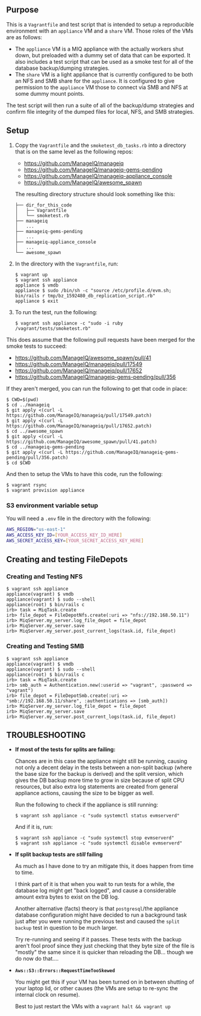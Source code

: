 Purpose
-------

This is a `Vagrantfile` and test script that is intended to setup a
reproducible environment with an `appliance` VM and a `share` VM.  Those roles
of the VMs are as follows:

- The `appliance` VM is a MIQ appliance with the actually workers shut down,
  but preloaded with a dummy set of data that can be exported.  It also
  includes a test script that can be used as a smoke test for all of the
  database backup/dumping strategies.
- The `share` VM is a light appliance that is currently configured to be both
  an NFS and SMB share for the `appliance`.  It is configured to give
  permission to the `appliance` VM those to connect via SMB and NFS at some
  dummy mount points.

The test script will then run a suite of all of the backup/dump strategies and
confirm file integrity of the dumped files for local, NFS, and SMB strategies.


Setup
-----

1. Copy the `Vagrantfile` and the `smoketest_db_tasks.rb` into a directory that is
   on the same level as the following repos:
   * https://github.com/ManageIQ/manageiq
   * https://github.com/ManageIQ/manageiq-gems-pending
   * https://github.com/ManageIQ/manageiq-appliance_console
   * https://github.com/ManageIQ/awesome_spawn
   
   The resulting directory structure should look something like this:
   
   ```
   ├── dir_for_this_code
   │   ├── Vagrantfile
   │   └── smoketest.rb
   ├── manageiq
   │   ...
   ├── manageiq-gems-pending
   │   ...
   ├── manageiq-appliance_console
   │   ...
   └── awesome_spawn
   ```
   
2. In the directory with the `Vagrantfile`, run: 
   
   ```console
   $ vagrant up
   $ vagrant ssh appliance
   appliance $ vmdb
   appliance $ sudo /bin/sh -c "source /etc/profile.d/evm.sh; bin/rails r tmp/bz_1592480_db_replication_script.rb"
   appliance $ exit
   ```
   
3. To run the test, run the following:
   
   ```console
   $ vagrant ssh appliance -c "sudo -i ruby /vagrant/tests/smoketest.rb"
   ```

This does assume that the following pull requests have been merged for the
smoke tests to succeed:

- https://github.com/ManageIQ/awesome_spawn/pull/41
- https://github.com/ManageIQ/manageiq/pull/17549
- https://github.com/ManageIQ/manageiq/pull/17652
- https://github.com/ManageIQ/manageiq-gems-pending/pull/356

If they aren't merged, you can run the following to get that code in place:

```console
$ CWD=$(pwd)
$ cd ../manageiq
$ git apply <(curl -L https://github.com/ManageIQ/manageiq/pull/17549.patch)
$ git apply <(curl -L https://github.com/ManageIQ/manageiq/pull/17652.patch)
$ cd ../awesome_spawn
$ git apply <(curl -L https://github.com/ManageIQ/awesome_spawn/pull/41.patch)
$ cd ../manageiq-gems-pending
$ git apply <(curl -L https://github.com/ManageIQ/manageiq-gems-pending/pull/356.patch)
$ cd $CWD
```

And then to setup the VMs to have this code, run the following:

```console
$ vagrant rsync
$ vagrant provision appliance
```


### S3 environment variable setup

You will need a `.env` file in the directory with the following:

```bash
AWS_REGION="us-east-1"
AWS_ACCESS_KEY_ID=[YOUR_ACCESS_KEY_ID_HERE]
AWS_SECRET_ACCESS_KEY=[YOUR_SECRET_ACCESS_KEY_HERE]
```


Creating and testing FileDepots
-------------------------------

### Creating and Testing NFS

```console
$ vagrant ssh appliance
appliance(vagrant) $ vmdb
appliance(vagrant) $ sudo --shell
appliance(root) $ bin/rails c
irb> task = MiqTask.create
irb> file_depot = FileDepotNfs.create(:uri => "nfs://192.168.50.11")
irb> MiqServer.my_server.log_file_depot = file_depot
irb> MiqServer.my_server.save
irb> MiqServer.my_server.post_current_logs(task.id, file_depot)
```


### Creating and Testing SMB

```console
$ vagrant ssh appliance
appliance(vagrant) $ vmdb
appliance(vagrant) $ sudo --shell
appliance(root) $ bin/rails c
irb> task = MiqTask.create
irb> smb_auth = Authentication.new(:userid => "vagrant", :password => "vagrant")
irb> file_depot = FileDepotSmb.create(:uri => "smb://192.168.50.11/share", :authentications => [smb_auth])
irb> MiqServer.my_server.log_file_depot = file_depot
irb> MiqServer.my_server.save
irb> MiqServer.my_server.post_current_logs(task.id, file_depot)
```


TROUBLESHOOTING
---------------

* **If most of the tests for splits are failing:**
  
  Chances are in this case the appliance might still be running, causing not
  only a decent delay in the tests between a non-split backup (where the base
  size for the backup is derived) and the split version, which gives the DB
  backup more time to grow in size because of split CPU resources, but also
  extra log statements are created from general appliance actions, causing the
  size to be bigger as well.
  
  Run the following to check if the appliance is still running:
  
  ```console
  $ vagrant ssh appliance -c "sudo systemctl status evmserverd"
  ```
  
  And if it is, run:
  
  ```console
  $ vagrant ssh appliance -c "sudo systemctl stop evmserverd"
  $ vagrant ssh appliance -c "sudo systemctl disable evmserverd"
  ```

* **If split backup tests are _still_ failing**
  
  As much as I have done to try an mitigate this, it does happen from time to
  time.
  
  I think part of it is that when you wait to run tests for a while, the
  database log might get "back logged", and cause a considerable amount extra
  bytes to exist on the DB log.
  
  Another alternative (facts) theory is that `postgresql`/the appliance
  database configuration might have decided to run a background task just after
  you were running the previous test and caused the `split backup` test in
  question to be much larger.
  
  Try re-running and seeing if it passes.  These tests with the backup aren't
  fool proof since they just checking that they byte size of the file is
  "mostly" the same since it is quicker than reloading the DB... though we do
  now do that....

* **`Aws::S3::Errors::RequestTimeTooSkewed`**
  
  You might get this if your VM has been turned on in between shutting of your
  laptop lid, or other causes (the VMs are setup to re-sync the internal clock
  on resume).
  
  Best to just restart the VMs with a `vagrant halt && vagrant up`
